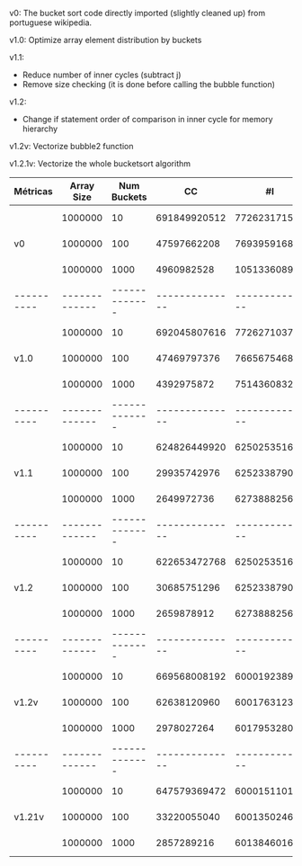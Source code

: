 v0: The bucket sort code directly imported (slightly cleaned up) from portuguese wikipedia.

v1.0: Optimize array element distribution by buckets

v1.1: 
- Reduce number of inner cycles (subtract j)
- Remove size checking (it is done before calling the bubble function)

v1.2:
- Change if statement order of comparison in inner cycle for memory hierarchy

v1.2v: Vectorize bubble2 function

v1.2.1v: Vectorize the whole bucketsort algorithm

| Métricas | Array Size  | Num Buckets |      CC      |      #I      |    CPI    |       L1 Misses      | Texe (us) |
|----------|-------------|-------------|--------------|--------------|-----------|----------------------|-----------|
|          |   1000000   |      10     | 691849920512 | 772623171584 |   0.895   |  31270682363 (1.77%) | 165465264 |
|    v0    |   1000000   |     100     |  47597662208 |  76939591680 |   0.619   |   3125222973 (2.20%) |  11422450 |
|          |   1000000   |    1000     |   4960982528 |  10513360896 |   0.472   |     18238839 (0.13%) |   1196120 |     
|----------|-------------|-------------|--------------|--------------|-----------|----------------------|-----------|
|          |   1000000   |      10     | 692045807616 | 772627103744 |   0.896   |  31275336702 (1.76%) | 165826976 |
|   v1.0   |   1000000   |     100     |  47469797376 |  76656754688 |   0.619   |   3127746615 (2.20%) |  11406080 |
|          |   1000000   |    1000     |   4392975872 |   7514360832 |   0.585   |     21656447 (0.16%) |   1054128 | 
|----------|-------------|-------------|--------------|--------------|-----------|----------------------|-----------|
|          |   1000000   |      10     | 624826449920 | 625025351680 |   1.000   |  15628177966 (1.30%) | 149603664 |
|   v1.1   |   1000000   |     100     |  29935742976 |  62523387904 |   0.479   |    431725761 (0.48%) |   7202907 |
|          |   1000000   |    1000     |   2649972736 |   6273888256 |   0.422   |     15552019 (0.18%) |    645708 | 
|----------|-------------|-------------|--------------|--------------|-----------|----------------------|-----------|
|          |   1000000   |      10     | 622653472768 | 625025351680 |   0.996   |  15627398426 (1.29%) | 148922752 |
|   v1.2   |   1000000   |     100     |  30685751296 |  62523387904 |   0.491   |    432404288 (0.47%) |   7347083 |
|          |   1000000   |    1000     |   2659878912 |   6273888256 |   0.424   |     16683186 (0.19%) |    642334 |
|----------|-------------|-------------|--------------|--------------|-----------|----------------------|-----------|
|          |   1000000   |      10     | 669568008192 | 600019238912 |   1.116   |  15741922778 (1.40%) | 161615840 |
|  v1.2v   |   1000000   |     100     |  62638120960 |  60017631232 |   1.044   |    489495437 (0.45%) |  15174531 |
|          |   1000000   |    1000     |   2978027264 |   6017953280 |   0.495   |     19291197 (0.26%) |    721368 |
|----------|-------------|-------------|--------------|--------------|-----------|----------------------|-----------|
|          |   1000000   |      10     | 647579369472 | 600015110144 |   1.079   |  15689291984 (1.47%) | 155757616 |
|  v1.21v  |   1000000   |     100     |  33220055040 |  60013502464 |   0.554   |    458925095 (0.60%) |   8025817 |
|          |   1000000   |    1000     |   2857289216 |   6013846016 |   0.475   |     17815677 (0.26%) |    684138 | 